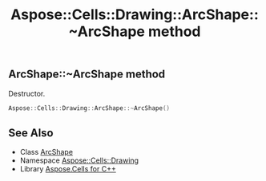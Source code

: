﻿---
title: Aspose::Cells::Drawing::ArcShape::~ArcShape method
linktitle: ~ArcShape
second_title: Aspose.Cells for C++ API Reference
description: 'Aspose::Cells::Drawing::ArcShape::~ArcShape method. Destructor in C++.'
type: docs
weight: 200
url: /cpp/aspose.cells.drawing/arcshape/~arcshape/
---
## ArcShape::~ArcShape method


Destructor.

```cpp
Aspose::Cells::Drawing::ArcShape::~ArcShape()
```

## See Also

* Class [ArcShape](../)
* Namespace [Aspose::Cells::Drawing](../../)
* Library [Aspose.Cells for C++](../../../)

